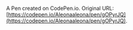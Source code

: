 # 

A Pen created on CodePen.io. Original URL: [https://codepen.io/Aleonaaleona/pen/gOPyrJQ](https://codepen.io/Aleonaaleona/pen/gOPyrJQ).

